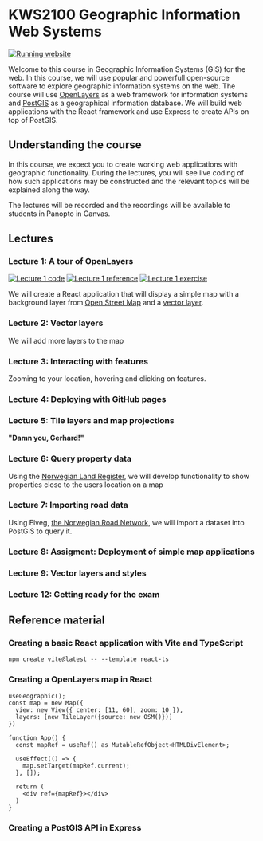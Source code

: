 # KWS2100 Geographic Information Web Systems

[![Running website](https://img.shields.io/badge/Course-website-green)](https://kristiania-kws2100-2024.github.io/)

Welcome to this course in Geographic Information Systems (GIS) for the web. In this course, we will use popular and powerfull open-source software to explore geographic information systems on the web. The course will use [OpenLayers](https://openlayers.org/) as a web framework for information systems and [PostGIS](https://postgis.net/) as a geographical information database. We will build web applications with the React framework and use Express to create APIs on top of PostGIS.

## Understanding the course

In this course, we expect you to create working web applications with geographic functionality. During the lectures, you will see live coding of how such applications may be constructed and the relevant topics will be explained along the way.

The lectures will be recorded and the recordings will be available to students in Panopto in Canvas.

## Lectures

### Lecture 1: A tour of OpenLayers

[![Lecture 1 code](https://img.shields.io/badge/Lecture_1-lecture_code-blue)](https://github.com/kristiania-kws2100-2024/kristiania-kws2100-2024.github.io/tree/lecture/01)
[![Lecture 1 reference](https://img.shields.io/badge/Lecture_1-reference_code-blue)](https://github.com/kristiania-kws2100-2024/kristiania-kws2100-2024.github.io/tree/reference/01)
[![Lecture 1 exercise](https://img.shields.io/badge/Lecture_1-exercise-pink)](https://github.com/kristiania-kws2100-2024/kristiania-kws2100-2024.github.io/tree/exercise/01)

We will create a React application that will display a simple map with a background layer from [Open Street Map](https://www.openstreetmap.org/) and a [vector layer](https://www.eriksmistad.no/norges-fylker-og-kommuner-i-geojson-format/).

### Lecture 2: Vector layers

We will add more layers to the map

### Lecture 3: Interacting with features

Zooming to your location, hovering and clicking on features.

### Lecture 4: Deploying with GitHub pages

### Lecture 5: Tile layers and map projections

**"Damn you, Gerhard!"**

### Lecture 6: Query property data

Using the [Norwegian Land Register](https://kartkatalog.geonorge.no/metadata/matrikkelen-eiendomskart-teig/74340c24-1c8a-4454-b813-bfe498e80f16), we will develop functionality to show properties close to the users location on a map

### Lecture 7: Importing road data

Using Elveg, [the Norwegian Road Network](https://kartkatalog.geonorge.no/metadata/elveg-20/77944f7e-3d75-4f6d-ae04-c528cc72e8f6), we will import a dataset into PostGIS to query it.

### Lecture 8: Assigment: Deployment of simple map applications

### Lecture 9: Vector layers and styles

### Lecture 12: Getting ready for the exam

## Reference material

### Creating a basic React application with Vite and TypeScript

`npm create vite@latest -- --template react-ts`

### Creating a OpenLayers map in React

```tsx
useGeographic();
const map = new Map({
  view: new View({ center: [11, 60], zoom: 10 }),
  layers: [new TileLayer({source: new OSM()})]
})

function App() {
  const mapRef = useRef() as MutableRefObject<HTMLDivElement>;

  useEffect(() => {
    map.setTarget(mapRef.current);
  }, []);

  return (
    <div ref={mapRef}></div>
  )
}
```

### Creating a PostGIS API in Express



